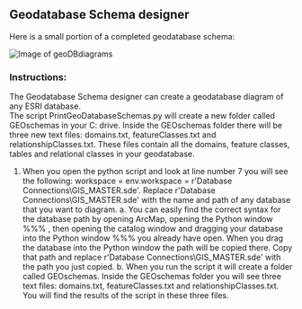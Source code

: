 ## Geodatabase Schema designer
Here is a small portion of a completed geodatabase schema:

![Image of geoDBdiagrams](http://itsallearth.com/images/geoDBdiagrams.JPG)

### Instructions:
The Geodatabase Schema designer can create a geodatabase diagram of any ESRI database.  
The script PrintGeoDatabaseSchemas.py will create a new folder called GEOschemas in your C: drive.  Inside the GEOschemas folder there will be three new text files: domains.txt, featureClasses.txt and relationshipClasses.txt. These files contain all the domains, feature classes, tables and relational classes in your geodatabase. 

1.	When you open the python script and look at line number 7 you will see the following:  workspace = env.workspace = r'Database Connections\GIS_MASTER.sde'. Replace r'Database Connections\GIS_MASTER.sde' with the name and path of any database that you want to diagram. 
a.	You can easily find the correct syntax for the database path by opening ArcMap, opening the Python window %%%  , then opening the catalog window and dragging your database into the Python window  %%%  you already have open. When you drag the database into the Python window the path will be copied there.  Copy that path and replace r'Database Connections\GIS_MASTER.sde' with the path you just copied.
b.	When you run the script it will create a folder called GEOschemas. Inside the GEOschemas folder you will see three text files: domains.txt, featureClasses.txt and relationshipClasses.txt. You will find the results of the script in these three files.
